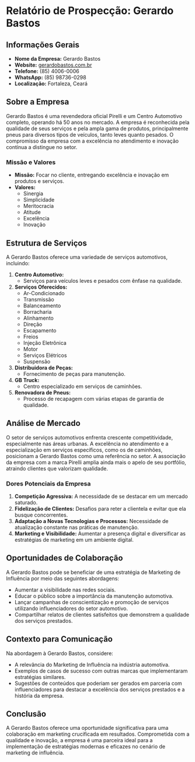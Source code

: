 # Relatório de Prospecção: Gerardo Bastos

## Informações Gerais
- **Nome da Empresa:** Gerardo Bastos
- **Website:** [gerardobastos.com.br](https://www.gerardobastos.com.br)
- **Telefone:** (85) 4006-0006
- **WhatsApp:** (85) 98736-0298
- **Localização:** Fortaleza, Ceará

## Sobre a Empresa
Gerardo Bastos é uma revendedora oficial Pirelli e um Centro Automotivo completo, operando há 50 anos no mercado. A empresa é reconhecida pela qualidade de seus serviços e pela ampla gama de produtos, principalmente pneus para diversos tipos de veículos, tanto leves quanto pesados. O compromisso da empresa com a excelência no atendimento e inovação contínua a distingue no setor.

### Missão e Valores
- **Missão:** Focar no cliente, entregando excelência e inovação em produtos e serviços.
- **Valores:**
  - Sinergia
  - Simplicidade
  - Meritocracia
  - Atitude
  - Excelência
  - Inovação

## Estrutura de Serviços
A Gerardo Bastos oferece uma variedade de serviços automotivos, incluindo:
1. **Centro Automotivo:**
   - Serviços para veículos leves e pesados com ênfase na qualidade.
2. **Serviços Oferecidos:**
   - Ar-Condicionado
   - Transmissão
   - Balanceamento
   - Borracharia
   - Alinhamento
   - Direção
   - Escapamento
   - Freios
   - Injeção Eletrônica
   - Motor
   - Serviços Elétricos
   - Suspensão
3. **Distribuidora de Peças:**
   - Fornecimento de peças para manutenção.
4. **GB Truck:**
   - Centro especializado em serviços de caminhões.
5. **Renovadora de Pneus:**
   - Processo de recapagem com várias etapas de garantia de qualidade.

## Análise de Mercado
O setor de serviços automotivos enfrenta crescente competitividade, especialmente nas áreas urbanas. A excelência no atendimento e a especialização em serviços específicos, como os de caminhões, posicionam a Gerardo Bastos como uma referência no setor. A associação da empresa com a marca Pirelli amplia ainda mais o apelo de seu portfólio, atraindo clientes que valorizam qualidade.

### Dores Potenciais da Empresa
1. **Competição Agressiva:** A necessidade de se destacar em um mercado saturado.
2. **Fidelização de Clientes:** Desafios para reter a clientela e evitar que ela busque concorrentes.
3. **Adaptação a Novas Tecnologias e Processos:** Necessidade de atualização constante nas práticas de manutenção.
4. **Marketing e Visibilidade:** Aumentar a presença digital e diversificar as estratégias de marketing em um ambiente digital.

## Oportunidades de Colaboração
A Gerardo Bastos pode se beneficiar de uma estratégia de Marketing de Influência por meio das seguintes abordagens:
- Aumentar a visibilidade nas redes sociais.
- Educar o público sobre a importância da manutenção automotiva.
- Lançar campanhas de conscientização e promoção de serviços utilizando influenciadores do setor automotivo.
- Compartilhar relatos de clientes satisfeitos que demonstrem a qualidade dos serviços prestados.

## Contexto para Comunicação
Na abordagem à Gerardo Bastos, considere:
- A relevância do Marketing de Influência na indústria automotiva.
- Exemplos de casos de sucesso com outras marcas que implementaram estratégias similares.
- Sugestões de conteúdos que poderiam ser gerados em parceria com influenciadores para destacar a excelência dos serviços prestados e a história da empresa.

## Conclusão
A Gerardo Bastos oferece uma oportunidade significativa para uma colaboração em marketing crucificada em resultados. Comprometida com a qualidade e inovação, a empresa é uma parceira ideal para a implementação de estratégias modernas e eficazes no cenário de marketing de influência. 